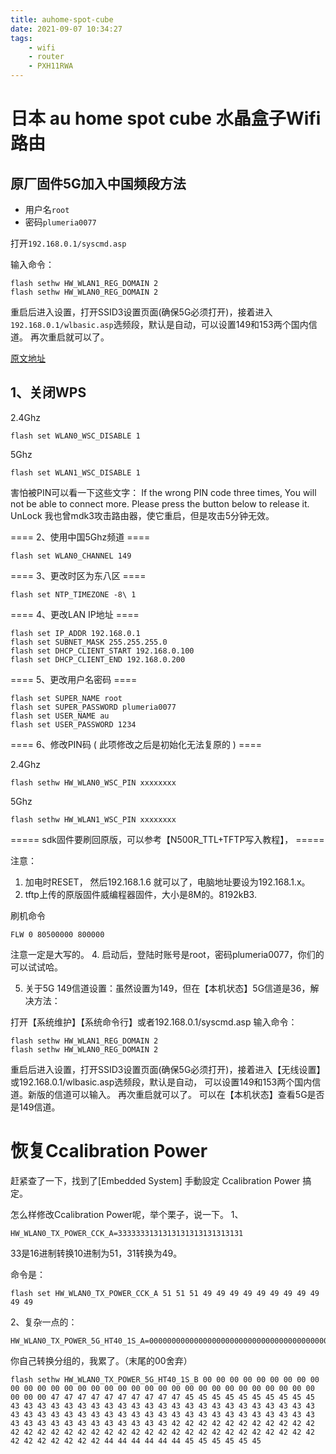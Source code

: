```yaml
---
title: auhome-spot-cube
date: 2021-09-07 10:34:27
tags: 
	- wifi 
	- router
	- ‎PXH11RWA
---
```


# 日本 au home spot cube 水晶盒子Wifi路由


## 原厂固件5G加入中国频段方法

  * 用户名`root`
  * 密码`plumeria0077`

打开`192.168.0.1/syscmd.asp`

输入命令：

```
flash sethw HW_WLAN1_REG_DOMAIN 2
flash sethw HW_WLAN0_REG_DOMAIN 2
```

重启后进入设置，打开SSID3设置页面(确保5G必须打开)，接着进入`192.168.0.1/wlbasic.asp`选频段，默认是自动，可以设置149和153两个国内信道。
再次重启就可以了。

[原文地址](http://www.right.com.cn/forum/thread-164531-1-1.html)

## 1、关闭WPS

2.4Ghz
```
flash set WLAN0_WSC_DISABLE 1
```
5Ghz
```
flash set WLAN1_WSC_DISABLE 1
```
害怕被PIN可以看一下这些文字：
If the wrong PIN code three times, You will not be able to connect more. Please press the button below to release it.      
UnLock
我也曾mdk3攻击路由器，使它重启，但是攻击5分钟无效。

==== 2、使用中国5Ghz频道 ====

```
flash set WLAN0_CHANNEL 149
```

==== 3、更改时区为东八区 ====

```
flash set NTP_TIMEZONE -8\ 1
```

==== 4、更改LAN IP地址 ====

```
flash set IP_ADDR 192.168.0.1
flash set SUBNET_MASK 255.255.255.0
flash set DHCP_CLIENT_START 192.168.0.100
flash set DHCP_CLIENT_END 192.168.0.200
```

==== 5、更改用户名密码 ====

```
flash set SUPER_NAME root
flash set SUPER_PASSWORD plumeria0077
flash set USER_NAME au
flash set USER_PASSWORD 1234
```

==== 6、修改PIN码 ( 此项修改之后是初始化无法复原的 ) ====

2.4Ghz
```
flash sethw HW_WLAN0_WSC_PIN xxxxxxxx
```
5Ghz
```
flash sethw HW_WLAN1_WSC_PIN xxxxxxxx
```

===== sdk固件要刷回原版，可以参考【N500R_TTL+TFTP写入教程】， =====

注意：

1. 加电时RESET， 然后192.168.1.6 就可以了，电脑地址要设为192.168.1.x。
2. tftp上传的原版固件威编程器固件，大小是8M的。8192kB3. 


刷机命令


`FLW 0 80500000 800000`


注意一定是大写的。
4. 启动后，登陆时账号是root，密码plumeria0077，你们的可以试试哈。

5. 关于5G 149信道设置：虽然设置为149，但在【本机状态】5G信道是36，解决方法：

打开【系统维护】【系统命令行】或者192.168.0.1/syscmd.asp
输入命令：
```
flash sethw HW_WLAN1_REG_DOMAIN 2
flash sethw HW_WLAN0_REG_DOMAIN 2
```

重启后进入设置，打开SSID3设置页面(确保5G必须打开)，接着进入【无线设置】或192.168.0.1/wlbasic.asp选频段，默认是自动，
可以设置149和153两个国内信道。新版的信道可以输入。
再次重启就可以了。
可以在【本机状态】查看5G是否是149信道。

# 恢复Ccalibration Power


赶紧查了一下，找到了[Embedded System] 手動設定 Ccalibration Power 搞定。

怎么样修改Ccalibration Power呢，举个栗子，说一下。
1、

```
HW_WLAN0_TX_POWER_CCK_A=3333333131313131313131313131
```

33是16进制转换10进制为51，31转换为49。

命令是：

```
flash set HW_WLAN0_TX_POWER_CCK_A 51 51 51 49 49 49 49 49 49 49 49 49 49 49
```

2、复杂一点的：
```
HW_WLAN0_TX_POWER_5G_HT40_1S_A=00000000000000000000000000000000000000000000000000000000000000000000002f2f2f2f2f2f2f2f2f2f2d2d2d2d2d2d2d2d2d2d2b2b2b2b2b2b2b2b2b2b2b2b2b2b2b2b2b2b2b2b2b2b2b2b2b2b2b2b2b2b2b2b2b2b2b2b2b2b2b2b2b2b2b2b2b2b2b2b2b2b2b2b2b2b2b2b2b2b2a2a2a2a2a2a2a2a2a2a2a2a2a2a2a2a2a2a2a2a2a2a2a2a2a2a2a2a2a2a2a2a2a2a2a2a2a2a2a2a2a2c2c2c2c2c2c2d2d2d2d2d2d000000000000000000000000000000000000000000000000000000000000
```

你自己转换分组的，我累了。（末尾的00舍弃）

```
flash sethw HW_WLAN0_TX_POWER_5G_HT40_1S_B 00 00 00 00 00 00 00 00 00 00 00 00 00 00 00 00 00 00 00 00 00 00 00 00 00 00 00 00 00 00 00 00 00 00 00 47 47 47 47 47 47 47 47 47 47 45 45 45 45 45 45 45 45 45 45 43 43 43 43 43 43 43 43 43 43 43 43 43 43 43 43 43 43 43 43 43 43 43 43 43 43 43 43 43 43 43 43 43 43 43 43 43 43 43 43 43 43 43 43 43 43 43 43 43 43 43 43 43 43 43 43 43 43 42 42 42 42 42 42 42 42 42 42 42 42 42 42 42 42 42 42 42 42 42 42 42 42 42 42 42 42 42 42 42 42 42 42 42 42 42 42 42 42 42 44 44 44 44 44 44 45 45 45 45 45 45
```